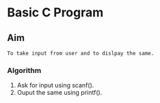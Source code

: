 # Basic C Program
## Aim
    To take input from user and to dislpay the same. 
### Algorithm
  1. Ask for input using scanf().
  2. Ouput the same using printf().
